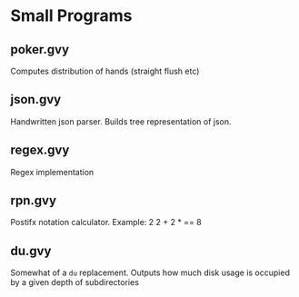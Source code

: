 # Small Programs

## poker.gvy
Computes distribution of hands (straight flush etc)

## json.gvy
Handwritten json parser. Builds tree representation of json. 

## regex.gvy
Regex implementation

## rpn.gvy
Postifx notation calculator. Example: 2 2 + 2 * == 8

## du.gvy
Somewhat of a `du` replacement. Outputs how much disk usage is occupied by a given depth of subdirectories
